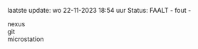 laatste update: 
wo 22-11-2023 18:54   uur 
Status: FAALT - fout - 
<div class="service R">nexus</div><div class="service R">git</div><div class="service Y">microstation</div>